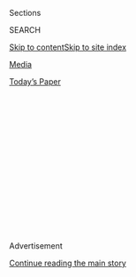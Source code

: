 <div id="app">

<div>

<div>

<div>

<div class="NYTAppHideMasthead css-1q2w90k e1suatyy0">

<div class="section css-ui9rw0 e1suatyy2">

<div class="css-eph4ug er09x8g0">

<div class="css-6n7j50">

</div>

<span class="css-1dv1kvn">Sections</span>

<div class="css-10488qs">

<span class="css-1dv1kvn">SEARCH</span>

</div>

[Skip to content](#site-content)[Skip to site
index](#site-index)

</div>

<div id="masthead-section-label" class="css-1wr3we4 eaxe0e00">

[Media](https://www.nytimes3xbfgragh.onion/pages/business/media/index.html)

</div>

<div class="css-10698na e1huz5gh0">

</div>

</div>

<div id="masthead-bar-one" class="section hasLinks css-15hmgas e1csuq9d3">

<div class="css-uqyvli e1csuq9d0">

</div>

<div class="css-1uqjmks e1csuq9d1">

</div>

<div class="css-9e9ivx">

[](https://myaccount.nytimes3xbfgragh.onion/auth/login?response_type=cookie&client_id=vi)

</div>

<div class="css-1bvtpon e1csuq9d2">

[Today’s
Paper](https://www.nytimes3xbfgragh.onion/section/todayspaper)

</div>

</div>

</div>

</div>

<div data-aria-hidden="false">

<div id="site-content" data-role="main">

<div>

<div class="css-1aor85t" style="opacity:0.000000001;z-index:-1;visibility:hidden">

<div class="css-1hqnpie">

<div class="css-epjblv">

<span class="css-17xtcya">[Media](/pages/business/media/index.html)</span><span class="css-x15j1o">|</span><span class="css-fwqvlz">Fox
News Settled Sexual Harassment Allegations Against Bill O’Reilly,
Documents
Show</span>

</div>

<div class="css-k008qs">

<div class="css-1iwv8en">

<span class="css-18z7m18"></span>

<div>

</div>

</div>

<span class="css-1n6z4y">https://nyti.ms/2jrcw9T</span>

<div class="css-1705lsu">

<div class="css-4xjgmj">

<div class="css-4skfbu" data-role="toolbar" data-aria-label="Social Media Share buttons, Save button, and Comments Panel with current comment count" data-testid="share-tools">

  - 
  - 
  - 
  - 
    
    <div class="css-6n7j50">
    
    </div>

  - 
  - 

</div>

</div>

</div>

</div>

</div>

</div>

<div class="css-13pd83m">

</div>

<div id="top-wrapper" class="css-1sy8kpn">

<div id="top-slug" class="css-l9onyx">

Advertisement

</div>

[Continue reading the main
story](#after-top)

<div class="ad top-wrapper" style="text-align:center;height:100%;display:block;min-height:250px">

<div id="top" class="place-ad" data-position="top" data-size-key="top">

</div>

</div>

<div id="after-top">

</div>

</div>

<div id="sponsor-wrapper" class="css-1hyfx7x">

<div id="sponsor-slug" class="css-19vbshk">

Supported by

</div>

[Continue reading the main
story](#after-sponsor)

<div id="sponsor" class="ad sponsor-wrapper" style="text-align:center;height:100%;display:block">

</div>

<div id="after-sponsor">

</div>

</div>

<div class="css-1vkm6nb ehdk2mb0">

# Fox News Settled Sexual Harassment Allegations Against Bill O’Reilly, Documents Show

</div>

<div class="css-79elbk" data-testid="photoviewer-wrapper">

<div class="css-z3e15g" data-testid="photoviewer-wrapper-hidden">

</div>

<div class="css-1a48zt4 ehw59r15" data-testid="photoviewer-children">

![<span class="css-16f3y1r e13ogyst0" data-aria-hidden="true">Bill
O’Reilly in April 2015. Juliet Huddy had accused Mr. O’Reilly of
pursuing a sexual relationship with her in 2011, at a time he exerted
significant influence over her
career.</span><span class="css-cnj6d5 e1z0qqy90" itemprop="copyrightHolder"><span class="css-1ly73wi e1tej78p0">Credit...</span><span><span>Krista
Schlueter for The New York
Times</span></span></span>](https://static01.graylady3jvrrxbe.onion/images/2017/01/11/business/11FOXNEWS2/11FOXNEWS2-articleLarge.jpg?quality=75&auto=webp&disable=upscale)

</div>

</div>

<div class="css-xt80pu e12qa4dv0">

<div class="css-18e8msd">

<div class="css-vp77d3 epjyd6m0">

<div class="css-1baulvz">

By [<span class="css-1baulvz" itemprop="name">Emily
Steel</span>](https://www.nytimes3xbfgragh.onion/by/emily-steel) and
[<span class="css-1baulvz last-byline" itemprop="name">Michael S.
Schmidt</span>](http://www.nytimes3xbfgragh.onion/by/michael-s-schmidt)

</div>

</div>

  - Jan. 10,
    2017

  - 
    
    <div class="css-4xjgmj">
    
    <div class="css-d8bdto" data-role="toolbar" data-aria-label="Social Media Share buttons, Save button, and Comments Panel with current comment count" data-testid="share-tools">
    
      - 
      - 
      - 
      - 
        
        <div class="css-6n7j50">
        
        </div>
    
      - 
      - 
    
    </div>
    
    </div>

</div>

</div>

<div class="section meteredContent css-1r7ky0e" name="articleBody" itemprop="articleBody">

<div class="css-1fanzo5 StoryBodyCompanionColumn">

<div class="css-53u6y8">

In the weeks after Roger Ailes was ousted as the chairman of Fox News in
July amid a sexual harassment scandal, company executives secretly
struck an agreement with a longtime broadcast personality who had come
forward with similar accusations about the network’s top host, Bill
O’Reilly.

The employee, Juliet Huddy, had said that Mr. O’Reilly pursued a sexual
relationship with her in 2011, at a time he exerted significant
influence over her career. When she rebuffed his advances, he tried to
derail her career, according to a draft of a letter from her lawyers to
Fox News that was obtained by The New York Times.

The letter includes allegations that Mr. O’Reilly had called Ms. Huddy
repeatedly and that it sometimes sounded as if he was masturbating. He
invited her to his house on Long Island, tried to kiss her, took her to
dinner and the theater, and after asking her to return a key to his
hotel room, appeared at the door in his boxer shorts, according to the
letter.

In exchange for her silence and agreement not to sue, she was paid a sum
in the high six figures, according to people briefed on the agreement.
The agreement was between Ms. Huddy, 47, and 21st Century Fox, the
parent company of Fox News. The company and Mr. O’Reilly’s lawyer said
her allegations were false.

</div>

</div>

<div class="css-1fanzo5 StoryBodyCompanionColumn">

<div class="css-53u6y8">

In the aftermath of [Mr.
Ailes’s](http://www.nytimes3xbfgragh.onion/2016/07/22/business/media/roger-ailes-fox-news.html?_r=0)
departure, executives declared that such behavior would never again be
tolerated. Mr. O’Reilly, 67, has continued to host his show on weekdays
at 8 p.m., and has published two more books.

Details about the allegations and the agreement between Ms. Huddy and
21st Century Fox are based on interviews with current and former Fox
News employees, the letter written by her lawyers to the company, and
three pages from the draft of the settlement agreement.

The letter was mailed anonymously in December to reporters for The
Times; its authenticity was verified by several people who have been
briefed on it. A person close to Ms. Huddy told The Times that she
shared accounts of Mr. O’Reilly’s unwanted advances at the time they
occurred.

[Lawnewz.com](http://lawnewz.com/high-profile/exclusive-fox-news-settled-with-fmr-anchor-who-claimed-bill-oreilly-and-fox-president-sexually-harassed-her/)
first reported the existence of the agreement Monday afternoon.

In the letter, lawyers for Ms. Huddy also said that a longtime Fox
executive, Jack Abernethy, had retaliated against her professionally
after she made clear that she was not interested in a personal
relationship.

Representatives for Fox News and Mr. O’Reilly dismissed the allegations
Monday night. “The letter contains substantial falsehoods, which both
men have vehemently denied,” Irena Briganti, a spokeswoman for Fox News,
said in a statement.

</div>

</div>

<div class="css-1fanzo5 StoryBodyCompanionColumn">

<div class="css-53u6y8">

Speaking for Mr. O’Reilly, Fredric S. Newman, his lawyer, said, “There
is absolutely no basis for any claim of sexual harassment against Bill
O’Reilly by Juliet Huddy.”

Jeanne M. Christensen, a lawyer for Ms. Huddy at Wigdor L.L.P., declined
to comment.

Ms. Huddy made her allegations known to Fox News in the letter her
lawyers sent to the network in August. The settlement was reached on
Sept. 5, at a time when the company was completing other agreements,
including [one with Gretchen
Carlson](https://www.nytimes3xbfgragh.onion/2016/09/07/business/media/fox-news-roger-ailes-gretchen-carlson-sexual-harassment-lawsuit-settlement.html),
the former anchor whose sexual harassment suit forced the departure of
Mr. Ailes. (Mr. Ailes has denied allegations of sexual harassment.)

</div>

</div>

<div class="css-79elbk" data-testid="photoviewer-wrapper">

<div class="css-z3e15g" data-testid="photoviewer-wrapper-hidden">

</div>

<div class="css-1a48zt4 ehw59r15" data-testid="photoviewer-children">

![<span class="css-16f3y1r e13ogyst0" data-aria-hidden="true">Juliet
Huddy with her co-host, Mike Jerrick, on “The Morning Show With Mike and
Juliet” in January
2007.</span><span class="css-cnj6d5 e1z0qqy90" itemprop="copyrightHolder"><span class="css-1ly73wi e1tej78p0">Credit...</span><span>Michael
Simon/Fox</span></span>](https://static01.graylady3jvrrxbe.onion/images/2017/01/11/business/11FOXNEWS1/11FOXNEWS1-articleInline.jpg?quality=75&auto=webp&disable=upscale)

</div>

</div>

<div class="css-1fanzo5 StoryBodyCompanionColumn">

<div class="css-53u6y8">

The company has not reached an agreement with Andrea Tantaros, another
TV personality who raised similar complaints about network executives.
About a month before Mr. Ailes resigned, Fox News offered Ms. Tantaros
nearly $1 million for her silence and a promise not to sue the network,
its executives or its employees, including Mr. O’Reilly, according to a
draft of a proposed agreement. Ms. Tantaros rejected the offer and filed
suit against the company in August.

Mr. O’Reilly has a towering presence at Fox News. He was close to Mr.
Ailes, and his show generated about $180 million in advertising in 2015,
according to Kantar Media, an ad-tracking firm. He was also viewed by
lower-level employees and program hosts as an influential figure in the
newsroom; he was the gatekeeper to time on his show, and his support
could be crucial to advancement.

But Mr. O’Reilly had run into problems before. In 2004, a producer on
his show, Andrea Mackris, sued him, asserting that he had made unwanted
sexual advances and lewd comments in a series of phone calls and dinner
conversations. According to the suit, Mr. O’Reilly told her on multiple
occasions to buy a vibrator, called her when it sounded as if he was
masturbating, and described various sexual fantasies.

After two weeks of sensational headlines in New York’s tabloid
newspapers, Mr. O’Reilly settled for millions of dollars, according to
people briefed on the agreement. Both sides said that no wrongdoing had
occurred.

</div>

</div>

<div class="css-1fanzo5 StoryBodyCompanionColumn">

<div class="css-53u6y8">

According to the letter in Ms. Huddy’s case, her lawyers said that Mr.
O’Reilly began sexually harassing her in 2011. She started her career
at Fox News in 1998 as a reporter based in Miami and went on to be a
host of a syndicated morning show in New York that was canceled in 2009.
In the months afterward, Ms. Huddy tried to find a landing place at the
network and appeared as a guest on Mr. O’Reilly’s show.

Ms. Huddy’s father, John Huddy Sr., who was a confidant of Mr. Ailes and
a consultant to Fox News, left the network in July. Her brother, John
Huddy Jr., continues to work there as a correspondent based in
Jerusalem.

In January 2011, Mr. O’Reilly invited Ms. Huddy to lunch near his
multimillion-dollar home in Manhasset on Long Island, according to the
letter. After lunch, he drove her back to his home, where he showed her
every room, including his bedroom, and his collection of presidential
memorabilia.

“To shock and disgust, as Ms. Huddy was saying goodbye to Mr. O’Reilly,
he quickly moved in and kissed her on the lips,” the letter said. “Ms.
Huddy was so taken aback and repulsed that she instinctively recoiled
and actually fell to the ground. Mr. O’Reilly, looking amused, did not
even help Ms. Huddy up.”

The next week, Mr. O’Reilly asked her to join him for dinner at the
Harvard Club, followed by a Broadway show, according to the letter and
to current and former Fox News employees.

Ms. Huddy was not interested in having a romantic relationship with Mr.
O’Reilly but, the letter said, “she felt compelled to comply with Mr.
O’Reilly’s request, given that he had total control over her work
assignment.”

During the Broadway show, according to the letter, Mr. O’Reilly moved
close to Ms. Huddy in a way that made her feel uncomfortable. He tried
to hold her hand, but she pulled it away. Then he dropped a key to the
room at a Midtown Manhattan hotel he was staying at into her lap, and
told her to meet him there after the show. He stood up and left, the
letter said.

</div>

</div>

<div class="css-1fanzo5 StoryBodyCompanionColumn">

<div class="css-53u6y8">

Ms. Huddy went to the hotel to return Mr. O’Reilly’s key, according to
the letter. She asked him to meet her in the lobby, but he refused and
asked her to join him in his room.

“Ms. Huddy declined and explained that she was not interested in Mr.
O’Reilly on a personal or sexual level,” the letter said.

Mr. O’Reilly persisted and again asked that Ms. Huddy come up to his
room, and she ultimately went up to give him the key, according to the
letter.

When Mr. O’Reilly opened the door to his room, he was wearing only boxer
shorts, according to the letter. Ms. Huddy was “very embarrassed, handed
Mr. O’Reilly his key and quickly left,” the letter said.

In the months after Mr. O’Reilly and Ms. Huddy went to the show in
Manhattan, his “obsession with her only escalated,” the letter said.

Mr. O’Reilly started calling Ms. Huddy at all hours, even while he was
on vacation. At times, the calls were about work, but they were
sometimes “highly inappropriate and sexual,” the letter said. On some
occasions, it sounded as if Mr. O’Reilly was masturbating, the letter
said.

</div>

</div>

<div class="css-1fanzo5 StoryBodyCompanionColumn">

<div class="css-53u6y8">

“Disgusted, Ms. Huddy came up with an excuse and hung up the phone,” the
letter said.

As Mr. O’Reilly’s pursuit continued, Ms. Huddy answered and returned
fewer of his calls.

“Ms. Huddy’s rejection of Mr. O’Reilly apparently did not sit well with
him, as he began to retaliate against her both on and off air,” the
letter said.

Mr. O’Reilly “nitpicked her work” and would “berate Ms. Huddy for minor
mistakes,” according to the letter. Mr. O’Reilly stopped preparing her
for segments and would surprise her with story angles that they had not
discussed.

In 2013, Ms. Huddy was replaced on one segment of his show. Another
segment that she was featured in, called “Mad as Hell,” was canceled.
She did not complain, fearing retaliation, she told current and former
Fox News employees at the time.

The letter also included a series of accusations by Ms. Huddy against
Mr. Abernethy, including that he started “trashing her” after she
rejected his attempts to pursue a personal relationship. Mr. Abernethy
signed a [new multiyear
contract](http://press.foxnews.com/2016/09/fox-news-co-presidents-jack-abernethy-and-bill-shine-sign-new-multi-year-contracts/)
with Fox News in September, after having been [named a president of the
network](http://www.nytimes3xbfgragh.onion/2016/09/15/business/media/fox-co-presidents-bill-shine-jack-abernethy-sign-contracts.html)
in August. At the time, the company was aware of the allegations against
Mr. Abernethy, which it has said are false.

As part of Ms. Huddy’s confidential agreement with 21st Century Fox, she
agreed not to “disparage, malign or defame” the parties; the company, on
its behalf and on the behalf of Mr. O’Reilly and Mr. Abernethy, agreed
not to “disparage, malign or defame” Ms. Huddy.

The consequences for breaking confidentiality are severe, costing either
side $500,000 per infringement, according to the document. Ms. Huddy is
also liable if her lawyers or a person close to her discloses the terms
of the agreement.

</div>

</div>

<div class="css-1fanzo5 StoryBodyCompanionColumn">

<div class="css-53u6y8">

On Sept. 7, Ms. Huddy, who had hosted “Good Day Early Call” on WNYW, a
Fox affiliate, went on the station and gave a tearful goodbye.

“Thank you to everyone who has made the last 20 years the most
challenging but best of my life,” she said. “Perhaps someday, even
someday soon, you’ll see me on television again.”

</div>

</div>

</div>

<div>

</div>

<div>

</div>

<div>

</div>

<div>

<div id="bottom-wrapper" class="css-1ede5it">

<div id="bottom-slug" class="css-l9onyx">

Advertisement

</div>

[Continue reading the main
story](#after-bottom)

<div id="bottom" class="ad bottom-wrapper" style="text-align:center;height:100%;display:block;min-height:90px">

</div>

<div id="after-bottom">

</div>

</div>

</div>

</div>

</div>

## Site Index

<div>

</div>

## Site Information Navigation

  - [© <span>2020</span> <span>The New York Times
    Company</span>](https://help.nytimes3xbfgragh.onion/hc/en-us/articles/115014792127-Copyright-notice)

<!-- end list -->

  - [NYTCo](https://www.nytco.com/)
  - [Contact
    Us](https://help.nytimes3xbfgragh.onion/hc/en-us/articles/115015385887-Contact-Us)
  - [Work with us](https://www.nytco.com/careers/)
  - [Advertise](https://nytmediakit.com/)
  - [T Brand Studio](http://www.tbrandstudio.com/)
  - [Your Ad
    Choices](https://www.nytimes3xbfgragh.onion/privacy/cookie-policy#how-do-i-manage-trackers)
  - [Privacy](https://www.nytimes3xbfgragh.onion/privacy)
  - [Terms of
    Service](https://help.nytimes3xbfgragh.onion/hc/en-us/articles/115014893428-Terms-of-service)
  - [Terms of
    Sale](https://help.nytimes3xbfgragh.onion/hc/en-us/articles/115014893968-Terms-of-sale)
  - [Site
    Map](https://spiderbites.nytimes3xbfgragh.onion)
  - [Help](https://help.nytimes3xbfgragh.onion/hc/en-us)
  - [Subscriptions](https://www.nytimes3xbfgragh.onion/subscription?campaignId=37WXW)

</div>

</div>

</div>

</div>
